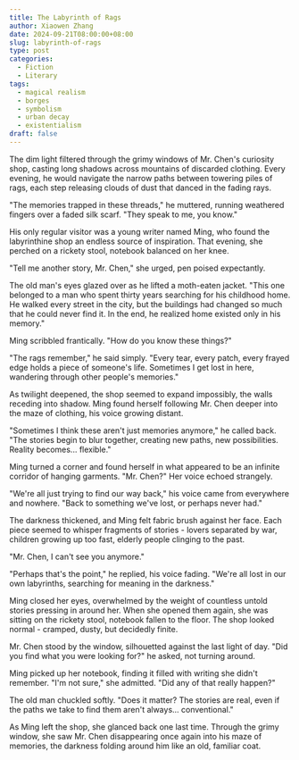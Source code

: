 ```yaml
---
title: The Labyrinth of Rags
author: Xiaowen Zhang
date: 2024-09-21T08:00:00+08:00
slug: labyrinth-of-rags
type: post
categories:
  - Fiction
  - Literary
tags:
  - magical realism
  - borges
  - symbolism
  - urban decay
  - existentialism
draft: false
---
```


The dim light filtered through the grimy windows of Mr. Chen's curiosity shop, casting long shadows across mountains of discarded clothing. Every evening, he would navigate the narrow paths between towering piles of rags, each step releasing clouds of dust that danced in the fading rays.

"The memories trapped in these threads," he muttered, running weathered fingers over a faded silk scarf. "They speak to me, you know."

His only regular visitor was a young writer named Ming, who found the labyrinthine shop an endless source of inspiration. That evening, she perched on a rickety stool, notebook balanced on her knee.

"Tell me another story, Mr. Chen," she urged, pen poised expectantly.

The old man's eyes glazed over as he lifted a moth-eaten jacket. "This one belonged to a man who spent thirty years searching for his childhood home. He walked every street in the city, but the buildings had changed so much that he could never find it. In the end, he realized home existed only in his memory."

Ming scribbled frantically. "How do you know these things?"

"The rags remember," he said simply. "Every tear, every patch, every frayed edge holds a piece of someone's life. Sometimes I get lost in here, wandering through other people's memories."

As twilight deepened, the shop seemed to expand impossibly, the walls receding into shadow. Ming found herself following Mr. Chen deeper into the maze of clothing, his voice growing distant.

"Sometimes I think these aren't just memories anymore," he called back. "The stories begin to blur together, creating new paths, new possibilities. Reality becomes... flexible."

Ming turned a corner and found herself in what appeared to be an infinite corridor of hanging garments. "Mr. Chen?" Her voice echoed strangely.

"We're all just trying to find our way back," his voice came from everywhere and nowhere. "Back to something we've lost, or perhaps never had."

The darkness thickened, and Ming felt fabric brush against her face. Each piece seemed to whisper fragments of stories - lovers separated by war, children growing up too fast, elderly people clinging to the past.

"Mr. Chen, I can't see you anymore."

"Perhaps that's the point," he replied, his voice fading. "We're all lost in our own labyrinths, searching for meaning in the darkness."

Ming closed her eyes, overwhelmed by the weight of countless untold stories pressing in around her. When she opened them again, she was sitting on the rickety stool, notebook fallen to the floor. The shop looked normal - cramped, dusty, but decidedly finite.

Mr. Chen stood by the window, silhouetted against the last light of day. "Did you find what you were looking for?" he asked, not turning around.

Ming picked up her notebook, finding it filled with writing she didn't remember. "I'm not sure," she admitted. "Did any of that really happen?"

The old man chuckled softly. "Does it matter? The stories are real, even if the paths we take to find them aren't always... conventional."

As Ming left the shop, she glanced back one last time. Through the grimy window, she saw Mr. Chen disappearing once again into his maze of memories, the darkness folding around him like an old, familiar coat.
